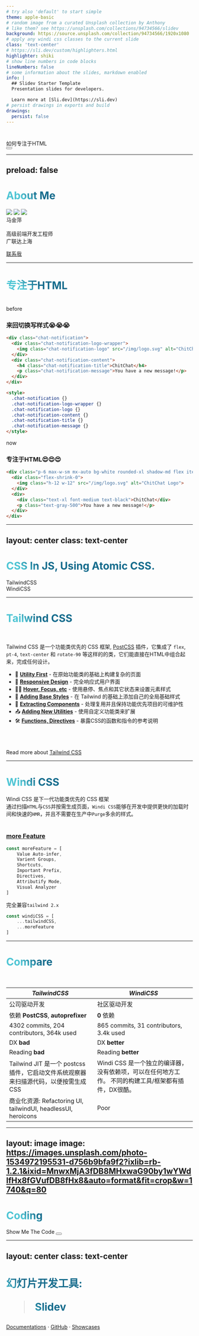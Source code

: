 ```yaml
---
# try also 'default' to start simple
theme: apple-basic
# random image from a curated Unsplash collection by Anthony
# like them? see https://unsplash.com/collections/94734566/slidev
background: https://source.unsplash.com/collection/94734566/1920x1080
# apply any windi css classes to the current slide
class: 'text-center'
# https://sli.dev/custom/highlighters.html
highlighter: shiki
# show line numbers in code blocks
lineNumbers: false
# some information about the slides, markdown enabled
info: |
  ## Slidev Starter Template
  Presentation slides for developers.

  Learn more at [Sli.dev](https://sli.dev)
# persist drawings in exports and build
drawings:
  persist: false
---
```


# 

<div class="pt-12">
  <Logo />

  <div class="text-4xl text-light-blue-400 my-16 rounded cursor-pointer tracking-widest transition-all duration-500" hover="text-blue-500 bg-opacity-10" @click="$slidev.nav.next">
    如何专注于HTML <carbon:arrow-right class="inline"/>
  </div>
</div>

<div class="abs-br m-6 flex gap-2">
  <button @click="$slidev.nav.openInEditor()" title="Open in Editor" class="text-xl icon-btn opacity-50 !border-none !hover:text-white">
    <carbon:edit />
  </button>
  <a href="https://github.com/slidevjs/slidev" target="_blank" alt="GitHub"
    class="text-xl icon-btn opacity-50 !border-none !hover:text-white">
    <carbon-logo-github />
  </a>
</div>

<!--
The last comment block of each slide will be treated as slide notes. It will be visible and editable in Presenter Mode along with the slide. [Read more in the docs](https://sli.dev/guide/syntax.html#notes)
-->

---
preload: false
---

# About Me

<div class="w-full relative mt-6">
  <div class="relative w-40 h-40">
    <img
      v-motion
      :initial="{ x: 800, y: -100, scale: 1.5, rotate: -50 }"
      :enter="final"
      class="absolute top-0 left-0 right-0 bottom-0"
      src="https://sli.dev/logo-square.png"
    />
    <img
      v-motion
      :initial="{ y: 500, x: -100, scale: 2 }"
      :enter="final"
      class="absolute top-0 left-0 right-0 bottom-0"
      src="https://sli.dev/logo-circle.png"
    />
    <img
      v-motion
      :initial="{ x: 600, y: 400, scale: 2, rotate: 100 }"
      :enter="final"
      class="absolute top-0 left-0 right-0 bottom-0"
      src="https://sli.dev/logo-triangle.png"
    />
  </div>

  <div
    class="text-5xl absolute top-14 left-40 text-[#2B90B6] -z-1"
    v-motion
    :initial="{ x: -160, opacity: 0}"
    :enter="{ x: 0, opacity: 1, transition: { delay: 2000, duration: 1000 } }">
    <div>马金萍</div>
    <br>
    <div class="text-2xl">高级前端开发工程师</div>
    <div class="text-2xl">广联达上海</div>

  </div>
</div>

<script setup lang="ts">
const final = {
  x: 0,
  y: 0,
  rotate: 0,
  scale: 1,
  transition: {
    type: 'spring',
    damping: 10,
    stiffness: 20,
    mass: 2
  }
}
</script>

<div
  v-motion
  :initial="{ x:35, y: 40, opacity: 0}"
  :enter="{ y: 0, opacity: 1, transition: { delay: 3500 } }">

[联系我](https://sli.dev/guide/animations.html#motion)

</div>

---

# 专注于HTML

<br>

<div grid="~ cols-2 gap-4">

<div>
<span class="text-blue-300 py-4">before</span>

### 来回切换写样式😭😭😭

```html
<div class="chat-notification">
  <div class="chat-notification-logo-wrapper">
    <img class="chat-notification-logo" src="/img/logo.svg" alt="ChitChat Logo">
  </div>
  <div class="chat-notification-content">
    <h4 class="chat-notification-title">ChitChat</h4>
    <p class="chat-notification-message">You have a new message!</p>
  </div>
</div>

<style>
  .chat-notification {}
  .chat-notification-logo-wrapper {}
  .chat-notification-logo {}
  .chat-notification-content {}
  .chat-notification-title {}
  .chat-notification-message {}
</style>
```
</div>

<div v-click>
    <span class="text-blue-300 py-4">now</span>

### <span class="text-blue-600">专注于HTML😍😍😍</span>

```html
<div class="p-6 max-w-sm mx-auto bg-white rounded-xl shadow-md flex items-center space-x-4">
  <div class="flex-shrink-0">
    <img class="h-12 w-12" src="/img/logo.svg" alt="ChitChat Logo">
  </div>
  <div>
    <div class="text-xl font-medium text-black">ChitChat</div>
    <p class="text-gray-500">You have a new message!</p>
  </div>
</div>
```
</div>

</div>

---
layout: center
class: text-center
---

# CSS In JS, Using Atomic CSS.

<div class="text-blue-500 hover:(text-white bg-blue-400) transition-all py-4 text-2xl cursor-pointer rounded">TailwindCSS</div>
<div class="text-blue-500 hover:(text-white bg-blue-400) transition-all py-4 text-2xl cursor-pointer rounded">WindiCSS</div>

---

# Tailwind CSS

<br>

<p class="max-w-screen-lg sm:leading-10 font-medium my-10 sm:mb-11">Tailwind CSS 是一个功能类优先的 CSS 框架, <a href="https://github.com/postcss/postcss">PostCSS</a>  插件，它集成了 <code class="font-mono text-gray-900 font-bold">flex</code>, <code class="font-mono text-gray-900 font-bold ">pt-4</code>, <code class="font-mono text-gray-900 font-bold ">text-center</code> 和 <code class="font-mono text-gray-900 font-bold ">rotate-90</code> 等这样的的类，它们能直接在HTML中组合起来，完成任何设计。</p>

- 📝 **[Utility First](https://tailwindcss.com/docs/utility-first)** - 在原始功能类的基础上构建复杂的页面
- 🎨 **[Responsive Design](https://tailwindcss.com/docs/responsive-design)** - 完全响应式用户界面
- 🧑‍💻 **[Hover, Focus, etc](https://tailwindcss.com/docs/hover-focus-and-other-states)** - 使用悬停、焦点和其它状态来设置元素样式
- 🤹 **[Adding Base Styles](https://tailwindcss.com/docs/adding-base-styles)** - 在 Tailwind 的基础上添加自己的全局基础样式
- 🎥 **[Extracting Components](https://tailwindcss.com/docs/extracting-components)** - 处理复用并且保持功能优先项目的可维护性
- 📤 **[Adding New Utilities](https://tailwindcss.com/docs/adding-new-utilities)** - 使用自定义功能类来扩展
- 🛠 **[Functions, Directives](https://tailwindcss.com/docs/functions-and-directives)** - 暴露CSS的函数和指令的参考说明

<br>
<br>

Read more about [Tailwind CSS](https://tailwindcss.com/)

<!--
You can have `style` tag in markdown to override the style for the current page.
Learn more: https://sli.dev/guide/syntax#embedded-styles
-->

<style>
h1 {
  background-color: #2B90B6;
  background-image: linear-gradient(45deg, #4EC5D4 10%, #146b8c 20%);
  background-size: 100%;
  -webkit-background-clip: text;
  -moz-background-clip: text;
  -webkit-text-fill-color: transparent;
  -moz-text-fill-color: transparent;
}
</style>

---

# Windi CSS

<div class="py-4 text-xl text-light-blue-300">
Windi CSS 是下一代功能类优先的 CSS 框架
</div>

<div v-click>
  通过扫描<code>HTML</code>与<code>CSS</code>并按需生成页面，<code>Windi CSS</code>能够在开发中提供更快的加载时间和快速的<code>HMR</code>，并且不需要在生产中<code>Purge</code>多余的样式。
</div>

<br>

<div grid="~ cols-2 gap-4">

<div v-click>

### [more Feature](https://windicss.org/features/)

```js
const moreFeature = [
    Value Auto-infer,
    Varient Groups,
    Shortcuts,
    Important Prefix,
    Directives,
    Attributify Mode,
    Visual Analyzer
]
```

</div>

<div v-click>

<div 
  v-motion
  :initial="{ x: 100 }"
  :enter="{ x: 0 }"
  class="inline-flex py-4 text-xl">
完全兼容<code>tailwind 2.x</code>
</div>

```js
const windiCSS = [
    ...tailwindCSS,
    ...moreFeature
]
```

</div>

</div>

---

# Compare

<br>

| **_TailwindCSS_** | **_WindiCSS_** |
| --- | --- |
| 公司驱动开发 | 社区驱动开发 |
| 依赖 **PostCSS**, **autoprefixer** | **0** 依赖 |
| 4302 commits, 204 contributors, 364k used | 865 commits, 31 contributors, 3.4k used |
| DX **bad** | DX **better** |
| Reading **bad** | Reading **better** |
| Tailwind JIT 是一个 postcss 插件，它启动文件系统观察器来扫描源代码，以便按需生成 CSS | Windi CSS 是一个独立的编译器，没有依赖项，可以在任何地方工作。 不同的构建工具/框架都有插件，DX很酷。 |
| 商业化资源: Refactoring UI, tailwindUI, headlessUI, heroicons | Poor |
---
layout: image
image: https://images.unsplash.com/photo-1534972195531-d756b9bfa9f2?ixlib=rb-1.2.1&ixid=MnwxMjA3fDB8MHxwaG90by1wYWdlfHx8fGVufDB8fHx8&auto=format&fit=crop&w=1740&q=80
---

# **Coding**

<div class="mt-20 py-8 text-6xl text-white">
Show Me The Code
<button @click="$slidev.nav.openInEditor()" title="Open in Editor" class="text-xl icon-btn opacity-50 !border-none !hover:(text-white bg-blue-600 opacity-80)">
  <carbon:edit />
</button>
</div>

---
layout: center
class: text-center
---

# <div>幻灯片开发工具: <blockquote class="text-4xl text-[#2B90B6]">Slidev</blockquote></div>

[Documentations](https://sli.dev) · [GitHub](https://github.com/slidevjs/slidev) · [Showcases](https://sli.dev/showcases.html)
